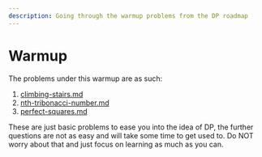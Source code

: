 ```yaml
---
description: Going through the warmup problems from the DP roadmap
---
```


# Warmup

The problems under this warmup are as such:

1. [climbing-stairs.md](climbing-stairs.md "mention")
2. [nth-tribonacci-number.md](nth-tribonacci-number.md "mention")
3. [perfect-squares.md](perfect-squares.md "mention")

These are just basic problems to ease you into the idea of DP, the further questions are not as easy and will take some time to get used to. Do NOT worry about that and just focus on learning as much as you can.
